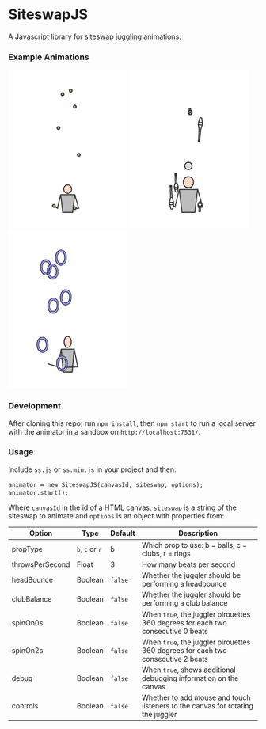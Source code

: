 # SiteswapJS #

A Javascript library for siteswap juggling animations.

### Example Animations

![](example_gifs/example1.gif)
![](example_gifs/example2.gif)
![](example_gifs/example3.gif)

### Development

After cloning this repo, run `npm install`, then `npm start` to run a local server with the animator in a sandbox on `http://localhost:7531/`.

### Usage

Include `ss.js` or `ss.min.js` in your project and then:

```
animator = new SiteswapJS(canvasId, siteswap, options);
animator.start();
```

Where `canvasId` in the id of a HTML canvas, `siteswap` is a string of the siteswap to animate and `options` is an object with properties from:

Option | Type | Default | Description
--- | --- | --- | ---
propType | `b`, `c` or `r` | b | Which prop to use: b = balls, c = clubs, r = rings
throwsPerSecond | Float | 3 | How many beats per second
headBounce | Boolean | `false` | Whether the juggler should be performing a headbounce
clubBalance | Boolean | `false` | Whether the juggler should be performing a club balance
spinOn0s | Boolean | `false` | When `true`, the juggler pirouettes 360 degrees for each two consecutive 0 beats
spinOn2s | Boolean | `false` | When `true`, the juggler pirouettes 360 degrees for each two consecutive 2 beats
debug | Boolean | `false` | When `true`, shows additional debugging information on the canvas
controls | Boolean | `false` | Whether to add mouse and touch listeners to the canvas for rotating the juggler
